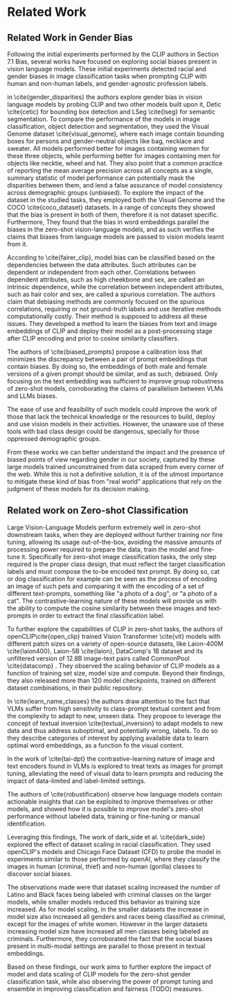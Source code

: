 # Related Work

## Related Work in Gender Bias

Following the initial experiments performed by the CLIP authors in Section 7.1 Bias, several works have focused on exploring social biases present in vision language models. These initial experiments detected racial and gender biases in image classification tasks when prompting CLIP with human and non-human labels, and gender-agnostic profession labels.

in \cite{gender_disparities} the authors explore gender bias in vision language models by probing CLIP and two other models built upon it, Detic \cite{cetic} for bounding box detection and LSeg \cite{lseg} for semantic segmentation. To compare the performance of the models in image classification, object detection and segmentation, they used the Visual Genome dataset \cite{visual_genome}, where each image contain bounding boxes for persons and gender-neutral objects like bag, necklace and sweater. All models performed better for images containing women for these three objects, while performing better for images containing men for objects like necktie, wheel and hat. They also point that a common practice of reporting the mean average precision across all concepts as a single, summary statistic of model performance can potentially mask the disparities between them, and lend a false assurance of model consistency across demographic groups (unbiased). To explore the impact of the dataset in the studied tasks, they employed both the Visual Genome and the COCO \cite{coco_dataset} datasets. In a range of concepts they showed that the bias is present in both of them, therefore it is not dataset specific. Furthermore, They found that the bias in word embeddings parallel the biases in the zero-shot vision-language models, and as such verifies the claims that biases from language models are passed to vision models learnt from it.

According to \cite{fairer_clip}, model bias can be classified based on the dependencies between the data attributes. Such attributes can be dependent or independent from each other. Correlations between dependent attributes, such as high cheekbone and sex, are called an intrinsic dependence, while the correlation between independent attributes, such as hair color and sex, are called a spurious correlation. The authors claim that debiasing methods are commonly focused on the spurious correlations, requiring or not ground-truth labels and use iterative methods computationally costly. Their method is supposed to address all these issues. They developed a method to learn the biases from text and image embeddings of CLIP and deploy their model as a post-processing stage after CLIP encoding and prior to cosine similarity classifiers.

The authors of \cite{biased_prompts} propose a calibration loss that minimizes the discrepancy between a pair of prompt embeddings that contain biases. By doing so, the embeddings of both male and female versions of a given prompt should be similar, and as such, debiased. Only focusing on the text embedding was sufficient to improve group robustness of zero-shot models, corroborating the claims of parallelism between VLMs and LLMs biases.

The ease of use and feasibility of such models could improve the work of those that lack the technical knowledge or the resources to build, deploy and use vision models in their activities. However, the unaware use of these tools with bad class design could be dangerous, specially for those oppressed demographic groups.

From these works we can better understand the impact and the presence of biased points of view regarding gender in our society, captured by these large models trained unconstrained from data scraped from every corner of the web. While this is not a definitive solution, it is of the utmost importance to mitigate these kind of bias from "real world" applications that rely on the judgment of these models for its decision making.

## Related work on Zero-shot Classification

Large Vision-Language Models perform extremely well in zero-shot downstream tasks, when they are deployed without further training nor fine tuning, allowing its usage out-of-the-box, avoiding the massive amounts of processing power required to prepare the data, train the model and fine-tune it. Specifically for zero-shot image classification tasks, the only step required is the proper class design, that must reflect the target classification labels and must compose the to-be encoded text prompt. By doing so, cat or dog classification for example can be seen as the process of encoding an image of such pets and comparing it with the encoding of a set of different text-prompts, something like "a photo of a dog", or "a photo of a cat". The contrastive-learning nature of these models will provide us with the ability to compute the cosine similarity between these images and text-prompts in order to extract the final classification label.

To further explore the capabilities of CLIP in zero-shot tasks, the authors of openCLIP\cite{open_clip} trained Vision Transformer \cite{vit} models with different patch sizes on a variety of open-source datasets, like Laion-400M \cite{laion400}, Laion-5B \cite{laion}, DataComp's 1B dataset and its unfiltered version of 12.8B image-text pairs called CommonPool \cite{datacomp} . They observed the scaling behavior of CLIP models as a function of training set size, model size and compute. Beyond their findings, they also released more than 120 model checkpoints, trained on different dataset combinations, in their public repository.

In \cite{learn_name_classes} the authors draw attention to the fact that VLMs suffer from high sensitivity to class-prompt textual content and from the complexity to adapt to new, unseen data. They propose to leverage the concept of textual inversion \cite{textual_inversion} to adapt models to new data and thus address suboptimal, and potentially wrong, labels. To do so they describe categories of interest by applying available data to learn optimal word embeddings, as a function fo the visual content.

In the work of \cite{tai-dpt} the contrastive-learning nature of image and text encoders found in VLMs is explored to treat texts as images for prompt tuning, alleviating the need of visual data to learn prompts and reducing the impact of data-limited and label-limited settings.

The authors of \cite{robustification} observe how language models contain actionable insights that can be exploited to improve themselves or other models, and showed how it is possible to improve model's zero-shot performance without labeled data, training or fine-tuning or manual identification.

Leveraging this findings, The work of dark_side et al. \cite{dark_side} explored the effect of dataset scaling in racial classification. They used openCLIP's models and Chicago Face Dataset (CFD) to probe the model in experiments similar to those performed by openAI, where they classify the images in human (criminal, thief) and non-human (gorilla) classes to discover social biases.

The observations made were that dataset scaling increased the number of Latino and Black faces being labeled with criminal classes on the larger models, while smaller models reduced this behavior as training size increased. As for model scaling, in the smaller datasets the increase in model size also increased all genders and races being classified as criminal, except for the images of white women. However in the larger datasets increasing model size have increased all men classes being labeled as criminals. Furthermore, they corroborated the fact that the social biases present in multi-modal settings are parallel to those present in textual embeddings.

Based on these findings, our work aims to further explore the impact of model and data scaling of CLIP models for the zero-shot gender classification task, while also observing the power of prompt tuning and ensemble in improving classification and fairness (TODO) measures.